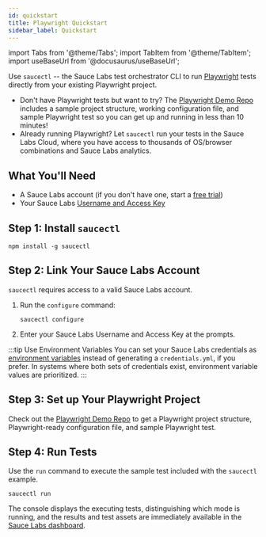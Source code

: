 ```yaml
---
id: quickstart
title: Playwright Quickstart
sidebar_label: Quickstart
---
```


import Tabs from '@theme/Tabs';
import TabItem from '@theme/TabItem';
import useBaseUrl from '@docusaurus/useBaseUrl';

Use `saucectl` -- the Sauce Labs test orchestrator CLI to run [Playwright](https://github.com/microsoft/playwright) tests directly from your existing Playwright project.

* Don't have Playwright tests but want to try? The  [Playwright Demo Repo](https://github.com/saucelabs/saucectl-playwright-example) includes a sample project structure, working configuration file, and sample Playwright test so you can get up and running in less than 10 minutes!
* Already running Playwright? Let `saucectl` run your tests in the Sauce Labs Cloud, where you have access to thousands of OS/browser combinations and Sauce Labs analytics.  

## What You'll Need

 * A Sauce Labs account (if you don't have one, start a [free trial](https://saucelabs.com/sign-up))
 * Your Sauce Labs [Username and Access Key](https://app.saucelabs.com/user-settings)


## Step 1: Install `saucectl`

 ```
 npm install -g saucectl
 ```

## Step 2: Link Your Sauce Labs Account

 `saucectl` requires access to a valid Sauce Labs account.

 1. Run the `configure` command:     
     ```
     saucectl configure
     ```
 1. Enter your Sauce Labs Username and Access Key at the prompts.

 :::tip Use Environment Variables
 You can set your Sauce Labs credentials as [environment variables](/basics/environment-variables) instead of generating a `credentials.yml`, if you prefer. In systems where both sets of credentials exist, environment variable values are prioritized.
 :::

## Step 3: Set up Your Playwright Project

  Check out the [Playwright Demo Repo](https://github.com/saucelabs/saucectl-playwright-example) to get a Playwright project structure, Playwright-ready configuration file, and sample Playwright test.

## Step 4: Run Tests

 Use the `run` command to execute the sample test included with the `saucectl` example.

 ```
 saucectl run
 ```

 The console displays the executing tests, distinguishing which mode is running, and the results and test assets are immediately available in the [Sauce Labs dashboard](https://app.saucelabs.com/dashboard/tests/vdc).
